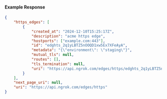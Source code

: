 <!-- Code generated for API Clients. DO NOT EDIT. -->

#### Example Response

```json
{
	"https_edges": [
		{
			"created_at": "2024-12-10T15:25:17Z",
			"description": "acme https edge",
			"hostports": ["example.com:443"],
			"id": "edghts_2q1yLBTZ5nOOQD1xw5Ex7XFeAyA",
			"metadata": "{\"environment\": \"staging\"}",
			"mutual_tls": null,
			"routes": [],
			"tls_termination": null,
			"uri": "https://api.ngrok.com/edges/https/edghts_2q1yLBTZ5nOOQD1xw5Ex7XFeAyA"
		}
	],
	"next_page_uri": null,
	"uri": "https://api.ngrok.com/edges/https"
}
```
